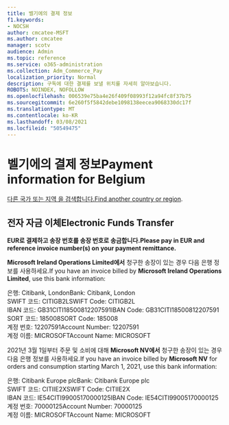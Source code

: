 ```yaml
---
title: 벨기에의 결제 정보
f1.keywords:
- NOCSH
author: cmcatee-MSFT
ms.author: cmcatee
manager: scotv
audience: Admin
ms.topic: reference
ms.service: o365-administration
ms.collection: Adm_Commerce_Pay
localization_priority: Normal
description: 구독에 대한 결제를 보낼 위치를 자세히 알아보습니다.
ROBOTS: NOINDEX, NOFOLLOW
ms.openlocfilehash: 006539e75ba4e26f409f08993f12a94fc8f37b75
ms.sourcegitcommit: 6e260f5f5842debe1098138eecea9068330dc17f
ms.translationtype: MT
ms.contentlocale: ko-KR
ms.lasthandoff: 03/08/2021
ms.locfileid: "50549475"
---
```

# <a name="payment-information-for-belgium"></a><span data-ttu-id="57371-103">벨기에의 결제 정보</span><span class="sxs-lookup"><span data-stu-id="57371-103">Payment information for Belgium</span></span>

<span data-ttu-id="57371-104">[다른 국가 또는 지역 을 검색합니다.](../billing-and-payments/pay-for-your-subscription.md)</span><span class="sxs-lookup"><span data-stu-id="57371-104">[Find another country or region](../billing-and-payments/pay-for-your-subscription.md).</span></span>

## <a name="electronic-funds-transfer"></a><span data-ttu-id="57371-105">전자 자금 이체</span><span class="sxs-lookup"><span data-stu-id="57371-105">Electronic Funds Transfer</span></span>

<span data-ttu-id="57371-106">**EUR로 결제하고 송장 번호를 송장 번호로 송금합니다.**</span><span class="sxs-lookup"><span data-stu-id="57371-106">**Please pay in EUR and reference invoice number(s) on your payment remittance.**</span></span>

<span data-ttu-id="57371-107">**Microsoft Ireland Operations Limited에서** 청구한 송장이 있는 경우 다음 은행 정보를 사용하세요.</span><span class="sxs-lookup"><span data-stu-id="57371-107">If you have an invoice billed by **Microsoft Ireland Operations Limited**, use this bank information:</span></span>

<span data-ttu-id="57371-108">은행: Citibank, London</span><span class="sxs-lookup"><span data-stu-id="57371-108">Bank: Citibank, London</span></span>\
<span data-ttu-id="57371-109">SWIFT 코드: CITIGB2L</span><span class="sxs-lookup"><span data-stu-id="57371-109">SWIFT Code: CITIGB2L</span></span>\
<span data-ttu-id="57371-110">IBAN 코드: GB31CITI18500812207591</span><span class="sxs-lookup"><span data-stu-id="57371-110">IBAN Code: GB31CITI18500812207591</span></span>\
<span data-ttu-id="57371-111">SORT 코드: 185008</span><span class="sxs-lookup"><span data-stu-id="57371-111">SORT Code: 185008</span></span>\
<span data-ttu-id="57371-112">계정 번호: 12207591</span><span class="sxs-lookup"><span data-stu-id="57371-112">Account Number: 12207591</span></span>\
<span data-ttu-id="57371-113">계정 이름: MICROSOFT</span><span class="sxs-lookup"><span data-stu-id="57371-113">Account Name: MICROSOFT</span></span>

<span data-ttu-id="57371-114">2021년 3월 1일부터 주문 및 소비에 대해 **Microsoft NV에서** 청구한 송장이 있는 경우 다음 은행 정보를 사용하세요.</span><span class="sxs-lookup"><span data-stu-id="57371-114">If you have an invoice billed by **Microsoft NV** for orders and consumption starting March 1, 2021, use this bank information:</span></span>

<span data-ttu-id="57371-115">은행: Citibank Europe plc</span><span class="sxs-lookup"><span data-stu-id="57371-115">Bank: Citibank Europe plc</span></span>\
<span data-ttu-id="57371-116">SWIFT 코드: CITIIE2X</span><span class="sxs-lookup"><span data-stu-id="57371-116">SWIFT Code: CITIIE2X</span></span>\
<span data-ttu-id="57371-117">IBAN 코드: IE54CITI99005170000125</span><span class="sxs-lookup"><span data-stu-id="57371-117">IBAN Code: IE54CITI99005170000125</span></span>\
<span data-ttu-id="57371-118">계정 번호: 70000125</span><span class="sxs-lookup"><span data-stu-id="57371-118">Account Number: 70000125</span></span>\
<span data-ttu-id="57371-119">계정 이름: MICROSOFT</span><span class="sxs-lookup"><span data-stu-id="57371-119">Account Name: MICROSOFT</span></span>